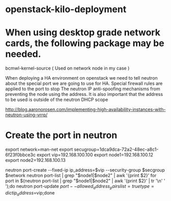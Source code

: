 # openstack-kilo-deployment

# When using desktop grade network cards, the following package may be needed.

bcmwl-kernel-source ( Used on network node in my case )

When deploying a HA environment on openstack we need to tell neutron about the special
port we are going to use for HA. Special firewall rules are applied to the port to stop
The neutron IP anti-spoofing mechanisms from preventing the node using the address.
It is also important that the address to be used is outside of the neutron DHCP scope

http://blog.aaronorosen.com/implementing-high-availability-instances-with-neutron-using-vrrp/

# Create the port in neutron

export network=man-net
export secugroup=1dca9dca-72a2-48ec-a8c1-6f23f0bbce3c
export vip=192.168.100.100
export node1=192.168.100.12
export node2=192.168.100.13

neutron port-create --fixed-ip ip_address=$vip --security-group $secgroup $network
neutron port-list | grep "$node1\|$node2" | awk '{print $2}'
for port in $(neutron port-list | grep "$node1\|$node2" | awk '{print $2}' | tr '\n' ' ');do neutron port-update $port --allowed_address_pairs list=true type=dict ip_address=$vip;done
